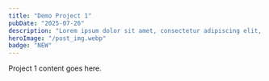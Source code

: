 ```yaml
---
title: "Demo Project 1"
pubDate: "2025-07-26"
description: "Lorem ipsum dolor sit amet, consectetur adipiscing elit, sed do eiusmod tempor incididunt ut labore et dolore magna aliqua."
heroImage: "/post_img.webp"
badge: "NEW"
---
```

Project 1 content goes here.
